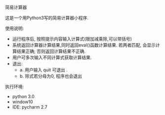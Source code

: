简易计算器

这是一个用Python3写的简易计算器小程序. 

使用说明: 

- 运行程序后, 按照提示内容输入计算式(限加减乘除,可以带括号)
- 系统返回计算器计算结果,同时返回eval()函数计算结果. 若两者匹配, 会显示计算结果正确; 否则返回计算结果不正确.
- 用户可多次输入不同计算式获取计算结果.
- 退出: 
  - a. 用户输入 quit 可退出 .
  - b. 除式若分母为0, 程序也会退出



执行环境:

- python 3.0
- window10
- IDE: pycharm 2.7
